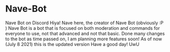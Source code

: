# Nave-Bot
Nave Bot on Discord
Hiya!
Nave here, the creator of Nave Bot (obviously :P ) 
Nave Bot is a bot that is focused on both moderation and commands for everyone to use, not that advanced and not that basic.
Done many changes to the bot as time passed on, I am planning more features soon!
As of now (July 8 2021) this is the updated version
Have a good day! UwU
